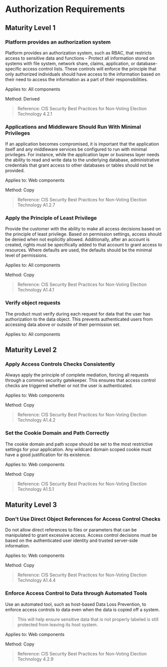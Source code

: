 # Authorization Requirements

## Maturity Level 1

### Platform provides an authorization system

Platform provides an authorization system, such as RBAC, that restricts access to sensitive data and functions - Protect all information stored on systems with file system, network share, claims, application, or database-specific access control lists. These controls will enforce the principle that only authorized individuals should have access to the information based on their need to access the information as a part of their responsibilities.

Applies to: All components

Method: Derived

>Reference: CIS Security Best Practices for Non-Voting Election Technology 4.2.1

### Applications and Middleware Should Run With Minimal Privileges

If an application becomes compromised, it is important that the application itself and any middleware services be configured to run with minimal privileges. For instance, while the application layer or business layer needs the ability to read and write data to the underlying database, administrative credentials that grant access to other databases or tables should not be provided.

Applies to: Web components

Method: Copy

>Reference: CIS Security Best Practices for Non-Voting Election Technology A1.2.7

### Apply the Principle of Least Privilege

Provide the customer with the ability to make all access decisions based on the principle of least privilege. Based on permission settings, access should be denied when not explicitly allowed. Additionally, after an account is created, rights must be specifically added to that account to grant access to resources. Where defaults are used, the defaults should be the minimal level of permissions.

Applies to: All components

Method: Copy
>

>Reference: CIS Security Best Practices for Non-Voting Election Technology A1.4.1

### Verify object requests

The product must verify during each request for data that the user has authorization to the data object. This prevents authenticated users from accessing data above or outside of their permission set.

Applies to: All components

## Maturity Level 2

### Apply Access Controls Checks Consistently

Always apply the principle of complete mediation, forcing all requests through a common security gatekeeper. This ensures that access control checks are triggered whether or not the user is authenticated.

Applies to: Web components

Method: Copy

>Reference: CIS Security Best Practices for Non-Voting Election Technology A1.4.2

### Set the Cookie Domain and Path Correctly

The cookie domain and path scope should be set to the most restrictive settings for your application. Any wildcard domain scoped cookie must have a good justification for its existence.

Applies to: Web components

Method: Copy

>Reference: CIS Security Best Practices for Non-Voting Election Technology A1.5.1

## Maturity Level 3

### Don't Use Direct Object References for Access Control Checks

Do not allow direct references to files or parameters that can be manipulated to grant excessive access. Access control decisions must be based on the authenticated user identity and trusted server-side information.

Applies to: Web components

Method: Copy

>Reference: CIS Security Best Practices for Non-Voting Election Technology A1.4.4

### Enforce Access Control to Data through Automated Tools

Use an automated tool, such as host-based Data Loss Prevention, to enforce access controls to data even when the data is copied off a system.

>This will help ensure sensitive data that is not properly labeled is still protected from leaving its host system.

Applies to: Web components

Method: Copy

>Reference: CIS Security Best Practices for Non-Voting Election Technology 4.2.9
